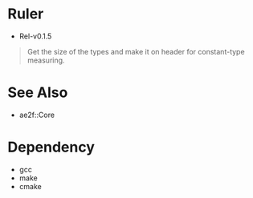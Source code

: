 # Ruler
- Rel-v0.1.5
> Get the size of the types and make it on header for constant-type measuring.

# See Also
- ae2f::Core

# Dependency
- gcc
- make
- cmake